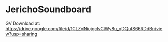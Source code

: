 # JerichoSoundboard

GV Download at: https://drive.google.com/file/d/1CLZvNiujgclvClWy8u_qDQutS66RDdBn/view?usp=sharing
